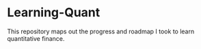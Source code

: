 # Learning-Quant
This repository maps out the progress and roadmap I took to learn quantitative finance.
